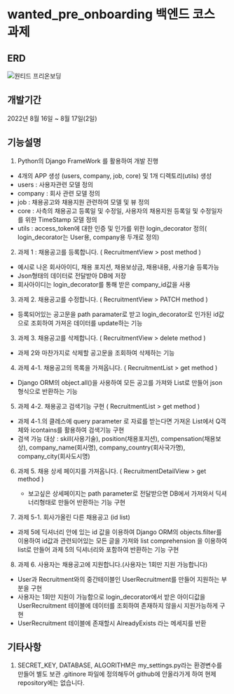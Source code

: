 # wanted_pre_onboarding 백엔드 코스 과제 


## ERD
![원티드 프리온보딩](https://user-images.githubusercontent.com/103249222/185066359-f69dc1b5-f58a-40ed-af76-4bf9cbe745ef.png)

## 개발기간 
  2022년 8월 16일 ~ 8월 17일(2일)
  
## 기능설명

1. Python의 Django FrameWork 를 활용하여 개발 진행
  - 4개의 APP 생성 (users, company, job, core) 및 1개 디렉토리(utils) 생성
  - users : 사용자관련 모델 정의
  - company : 회사 관련 모델 정의
  - job : 채용공고와 채용지원 관련하여 모델 및 뷰 정의
  - core : 사측의 채용공고 등록일 및 수정일, 사용자의 채용지원 등록일 및 수정일자를 위한 TimeStamp 모델 정의 
  - utils : access_token에 대한 인증 및 인가를 위한 login_decorator 정의( login_decorator는 User용, company용 두개로 정의)

2. 과제 1 : 채용공고를 등록합니다. ( RecruitmentView > post method )
  - 예시로 나온 회사아이디, 채용 포지션, 채용보상금, 채용내용, 사용기술 등록가능
  - Json형태의 데이터로 전달받아 DB에 저장
  - 회사아이디는 login_decorator를 통해 받은 company_id값을 사용
 
3. 과제 2. 채용공고를 수정합니다. ( RecruitmentView > PATCH method )
  - 등록되어있는 공고문을 path paramater로 받고 login_decorator로 인가된 id값으로 조회하여 가져온 데이터를 update하는 기능

3. 과제 3. 채용공고를 삭제합니다. ( RecruitmentView > delete method )
  - 과제 2와 마찬가지로 삭제할 공고문을 조회하여 삭제하는 기능
    
4. 과제 4-1. 채용공고의 목록을 가져옵니다. ( RecruitmentList > get method )
  - Django ORM의 object.all()을 사용하여 모든 공고를 가져와 List로 만들어 json 형식으로 반환하는 기능
  
5. 과제 4-2. 채용공고 검색기능 구현 ( RecruitmentList > get method )
  - 과제 4-1.의 클레스에 query parameter 로 자료를 받는다면 가져온 List에서 Q객체와 icontains를 활용하여 검색기능 구현
  - 검색 가능 대상 : skill(사용기술), position(채용포지션), compensation(채용보상), company_name(회사명), company_country(회사국가명), company_city(회사도시명)
 
6. 과제 5. 채용 상세 페이지를 가져옵니다. ( RecruitmentDetailView > get method )
   - 보고싶은 상세페이지는 path parameter로 전달받으면 DB에서 가져와서 딕셔너리형태로 만들어 반환하는 기능 구현

7. 과제 5-1. 회사가올린 다른 채용공고 (id list)
  - 과제 5에 딕셔너리 안에 있는 id 값을 이용하여 Django ORM의 objects.filter를 이용하여 id값과 관련되어있는 모든 글을 가져와 list comprehension 을 이용하여 list로 만들어 
    과제 5의 딕셔너리와 포함하여 반환하는 기능 구현

8. 과제 6. 사용자는 채용공고에 지원합니다.(사용자는 1회만 지원 가능합니다)
  - User과 Recruitment와의 중간테이블인 UserRecruitment를 만들어 지원하는 부분을 구현 
  - 사용자는 1회만 지원이 가능함으로 login_decorator에서 받은 아이디값을 UserRecruitment 테이블에 데이터를 조회하여 존재하지 않을시 지원가능하게 구현
  - UserRecruitment 테이블에 존재할시 AlreadyExists 라는 메세지를 반환
   
## 기타사항 
 1. SECRET_KEY, DATABASE, ALGORITHM은 my_settings.py라는 환경변수를 만들어 별도 보관 
    .gitinore 파일에 정의해두어 github에 안올라가게 하여 현제 repository에는 없습니다. 
